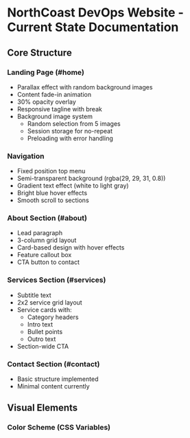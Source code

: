 # NorthCoast DevOps Website - Current State Documentation

## Core Structure

### Landing Page (#home)
- Parallax effect with random background images
- Content fade-in animation
- 30% opacity overlay
- Responsive tagline with break
- Background image system
  - Random selection from 5 images
  - Session storage for no-repeat
  - Preloading with error handling

### Navigation
- Fixed position top menu
- Semi-transparent background (rgba(29, 29, 31, 0.8))
- Gradient text effect (white to light gray)
- Bright blue hover effects
- Smooth scroll to sections

### About Section (#about)
- Lead paragraph
- 3-column grid layout
- Card-based design with hover effects
- Feature callout box
- CTA button to contact

### Services Section (#services)
- Subtitle text
- 2x2 service grid layout
- Service cards with:
  - Category headers
  - Intro text
  - Bullet points
  - Outro text
- Section-wide CTA

### Contact Section (#contact)
- Basic structure implemented
- Minimal content currently

## Visual Elements

### Color Scheme (CSS Variables)
